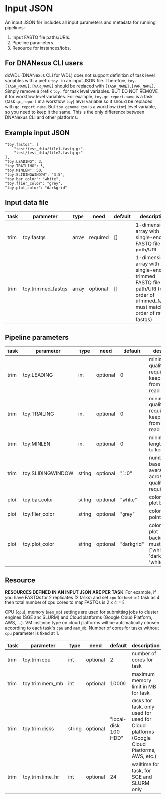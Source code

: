 Input JSON
==========

An input JSON file includes all input parameters and metadata for running pipelines:

1) Input FASTQ file paths/URIs.
2) Pipeline parameters.
3) Resource for instances/jobs.

## For DNANexus CLI users

dxWDL (DNANexus CLI for WDL) does not support definition of task level variables with a prefix `toy.` in an input JSON file. Therefore, `toy.[TASK_NAME].[VAR_NAME]` should be replaced with `[TASK_NAME].[VAR_NAME]`. Simply remove a prefix `toy.` for task level variables. BUT DO NOT REMOVE it for workflow level variables. For example, `toy.qc_report.name` is a task (task `qc_report` in a workflow `toy`) level variable so it should be replaced with `qc_report.name`. But `toy.genome_tsv` is a workflow (`toy`) level variable, so you need to keep it the same. This is the only difference between DNANexus CLI and other platforms.

## Example input JSON

    "toy.fastqs": [
        "test/test_data/file1.fastq.gz",
        "test/test_data/file2.fastq.gz"
    ],
    "toy.LEADING": 3,
    "toy.TRAILING": 3,
    "toy.MINLEN": 50,
    "toy.SLIDINGWINDOW": "3:5",
    "toy.bar_color": "white",
    "toy.flier_color": "grey",
    "toy.plot_color": "darkgrid"

## Input data file

|task|parameter|type|need|default|description|
|-|-|-|-|-|-|
|trim|toy.fastqs|array|required|[]|1-dimensional array with single-end FASTQ file path/URI|
|trim|toy.trimmed_fastqs|array|optional|[]|1-dimensional array with single-end trimmed FASTQ file path/URI (note order of trimmed_fastqs must match order of raw fastqs)|

## Pipeline parameters

|task|parameter|type|need|default|description|
|-|-|-|-|-|-|
|trim|toy.LEADING|int|optional|0|minimum quality required to keep a base from start of read|
|trim|toy.TRAILING|int|optional|0|minimum quality required to keep a base from end of read|
|trim|toy.MINLEN|int|optional|0|minimum length of reads to keep|
|trim|toy.SLIDINGWINDOW|string|optional|"1:0"|number of bases to average across:average quality required|
|plot|toy.bar_color|string|optional|"white"|color of box plot bars|
|plot|toy.flier_color|string|optional|"grey"|color of outlier points|
|plot|toy.plot_color|string|optional|"darkgrid"|color/style of plot background, must be one of ['whitegrid', 'darkgrid', 'white', 'ticks']|


## Resource

**RESOURCES DEFINED IN AN INPUT JSON ARE PER TASK**. For example, if you have FASTQs for 2 replicates (2 tasks) and set `cpu` for `bowtie2` task as 4 then total number of cpu cores to map FASTQs is 2 x 4 = 8.

CPU (`cpu`), memory (`mem_mb`) settings are used for submitting jobs to cluster engines (SGE and SLURM) and Cloud platforms (Google Cloud Platform, AWS, ...). VM instance type on cloud platforms will be automatically chosen according to each task's `cpu` and `mem_mb`. Number of cores for tasks without `cpu` parameter is fixed at 1.

|task|parameter|type|need|default|description|
|-|-|-|-|-|-|
|trim|toy.trim.cpu|int|optional|2|number of cores for task|
|trim|toy.trim.mem_mb|int|optional|10000|maximum memory limit in MB for task|
|trim|toy.trim.disks|string|optional|"local-disk 100 HDD"|disks for task, only used for used for Cloud platforms (Google Cloud Platforms, AWS, etc.)|
|trim|toy.trim.time_hr|int|optional|24|walltime for task, for SGE and SLURM only|
